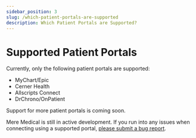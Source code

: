 ```yaml
---
sidebar_position: 3
slug: /which-patient-portals-are-supported
description: Which Patient Portals are Supported?
---
```


# Supported Patient Portals

Currently, only the following patient portals are supported:

- MyChart/Epic
- Cerner Health
- Allscripts Connect
- DrChrono/OnPatient

Support for more patient portals is coming soon.

Mere Medical is still in active development. If you run into any issues when connecting using a supported portal, [please submit a bug report](mailto:cfu288@meremedical.co).
